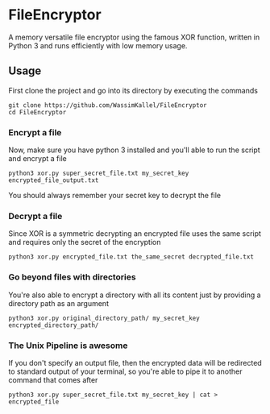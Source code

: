 # FileEncryptor
A memory versatile file encryptor using the famous XOR function, written in Python 3 and runs efficiently with low memory usage.

## Usage

First clone the project and go into its directory by executing the commands

```shell
git clone https://github.com/WassimKallel/FileEncryptor
cd FileEncryptor
```

### Encrypt a file
Now, make sure you have python 3 installed and you'll able to run the script and encrypt a file

```shell
python3 xor.py super_secret_file.txt my_secret_key encrypted_file_output.txt
```
You should always remember your secret key to decrypt the file


### Decrypt a file
Since XOR is a symmetric decrypting an encrypted file uses the same script and requires only the secret of the encryption

```shell
python3 xor.py encrypted_file.txt the_same_secret decrypted_file.txt
```

### Go beyond files with directories
You're also able to encrypt a directory with all its content just by providing a directory path as an argument

```shell
python3 xor.py original_directory_path/ my_secret_key encrypted_directory_path/
```

### The Unix Pipeline is awesome
If you don't specify an output file, then the encrypted data will be redirected to standard output of your terminal, so you're able to pipe it to another command that comes after
```shell
python3 xor.py super_secret_file.txt my_secret_key | cat > encrypted_file
```